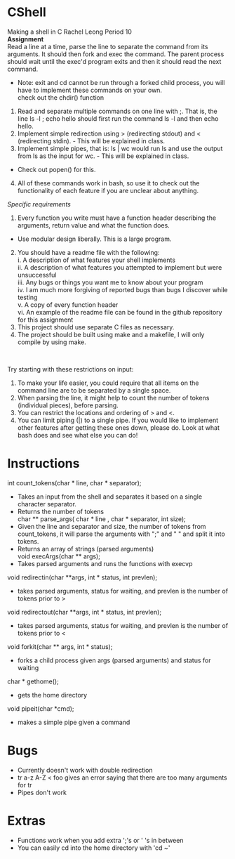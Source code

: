 # CShell
Making a shell in C
Rachel Leong Period 10 </br>
**Assignment** </br>
Read a line at a time, parse the line to separate the command from its arguments. It should then fork and exec the command. The parent process should wait until the exec'd program exits and then it should read the next command. </br>
* Note: exit and cd cannot be run through a forked child process, you will have to implement these commands on your own. <br>
check out the chdir() function
1. Read and separate multiple commands on one line with ;. That is, the line ls -l ; echo hello should first run the command ls -l and then echo hello.  
2. Implement simple redirection using > (redirecting stdout) and < (redirecting stdin). - This will be explained in class.
3. Implement simple pipes, that is: ls | wc would run ls and use the output from ls as the input for wc. - This will be explained in class.
* Check out popen() for this.
4. All of these commands work in bash, so use it to check out the functionality of each feature if you are unclear about anything.

*Specific requirements*
1. Every function you write must have a function header describing the arguments, return value and what the function does.
* Use modular design liberally. This is a large program.
2. You should have a readme file with the following:
<br>    i. A description of what features your shell implements
<br>   ii. A description of what features you attempted to implement but were unsuccessful
<br>  iii. Any bugs or things you want me to know about your program
<br>   iv. I am much more forgiving of reported bugs than bugs I discover while testing
<br>    v. A copy of every function header
<br>   vi. An example of the readme file can be found in the github repository for this assignment
3. This project should use separate C files as necessary.
4. The project should be built using make and a makefile, I will only compile by using make.
</br>

Try starting with these restrictions on input: <br>
1. To make your life easier, you could require that all items on the command line are to be separated by a single space.
2. When parsing the line, it might help to count the number of tokens (individual pieces), before parsing.
3. You can restrict the locations and ordering of > and <.
4. You can limit piping (|) to a single pipe.
If you would like to implement other features after getting these ones down, please do. Look at what bash does and see what else you can do!

# Instructions
int count_tokens(char * line, char * separator); </br>
* Takes an input from the shell and separates it based on a single character separator.
* Returns the number of tokens </br>
char ** parse_args( char * line , char * separator, int size); </br>
* Given the line and separator and size, the number of tokens from count_tokens, it will parse the arguments with ";" and " " and split it into tokens.
* Returns an array of strings (parsed arguments) </br>
void execArgs(char ** args); </br>
* Takes parsed arguments and runs the functions with execvp </br>

void redirectin(char **args, int * status, int prevlen); </br>
* takes parsed arguments, status for waiting, and prevlen is the number of tokens prior to > </br>

void redirectout(char **args, int * status, int prevlen); </br>
* takes parsed arguments, status for waiting, and prevlen is the number of tokens prior to < </br>

void forkit(char ** args, int * status); </br>
* forks a child process given args (parsed arguments) and status for waiting

char * gethome(); </br>
* gets the home directory

void pipeit(char *cmd); </br>
* makes a simple pipe given a command

# Bugs
* Currently doesn't work with double redirection
* tr a-z A-Z < foo gives an error saying that there are too many arguments for tr
* Pipes don't work

# Extras
* Functions work when you add extra ';'s or ' 's in between
* You can easily cd into the home directory with 'cd ~'
